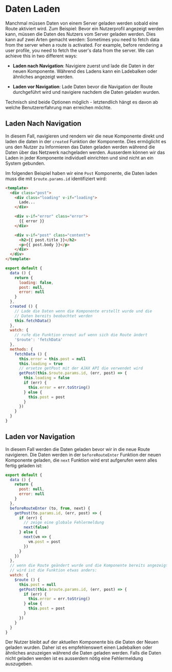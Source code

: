 # Daten Laden

Manchmal müssen Daten von einem Server geladen werden sobald eine Route aktiviert wird. Zum Beispiel: Bevor ein Nutzerprofil angezeigt werden kann, müssen die Daten des Nutzers vom Server geladen werden. Dies kann auf zwei Arten gemacht werden:
Sometimes you need to fetch data from the server when a route is activated. For example, before rendering a user profile, you need to fetch the user's data from the server. We can achieve this in two different ways:

- **Laden nach Navigation**: Navigiere zuerst und lade die Daten in der neuen Komponente. Während des Ladens kann ein Ladebalken oder ähnliches angezeigt werden.

- **Laden vor Navigation**: Lade Daten bevor die Navigation der Route durchgeführt wird und navigiere nachdem die Daten geladen wurden.

Technisch sind beide Optionen möglich - letztendlich hängt es davon ab welche Benutzererfahrung man erreichen möchte.

## Laden Nach Navigation

In diesem Fall, navigieren und rendern wir die neue Komponente direkt und laden die daten in der `created` Funktion der Komponente. Dies ermöglicht es uns den Nutzer zu Informieren das Daten geladen werden während die Daten über das Netzwerk nachgeladen werden. Ausserdem können wir das Laden in jeder Komponente individuell einrichten und sind nicht an ein System gebunden.

Im folgenden Beispiel haben wir eine `Post` Komponente, die Daten laden muss die mit `$route.params.id` identifiziert wird:

``` html
<template>
  <div class="post">
    <div class="loading" v-if="loading">
      Lade...
    </div>

    <div v-if="error" class="error">
      {{ error }}
    </div>

    <div v-if="post" class="content">
      <h2>{{ post.title }}</h2>
      <p>{{ post.body }}</p>
    </div>
  </div>
</template>
```

``` js
export default {
  data () {
    return {
      loading: false,
      post: null,
      error: null
    }
  },
  created () {
    // Lade die Daten wenn die Komponente erstellt wurde und die
    // Daten bereits beobachtet werden
    this.fetchData()
  },
  watch: {
    // rufe die Funktion erneut auf wenn sich die Route ändert
    '$route': 'fetchData'
  },
  methods: {
    fetchData () {
      this.error = this.post = null
      this.loading = true
      // ersetze getPost mit der AJAX API die verwendet wird
      getPost(this.$route.params.id, (err, post) => {
        this.loading = false
        if (err) {
          this.error = err.toString()
        } else {
          this.post = post
        }
      })
    }
  }
}
```

## Laden vor Navigation

In diesem Fall werden die Daten geladen bevor wir in die neue Route navigieren. Die Daten werden in der `beforeRouteEnter` Funktion der neuen Komponente geladen, die `next` Funktion wird erst aufgerufen wenn alles fertig geladen ist:

``` js
export default {
  data () {
    return {
      post: null,
      error: null
    }
  },
  beforeRouteEnter (to, from, next) {
    getPost(to.params.id, (err, post) => {
      if (err) {
        // zeige eine globale Fehlermeldung
        next(false)
      } else {
        next(vm => {
          vm.post = post
        })
      }
    })
  },
  // wenn die Route geändert wurde und die Komponente bereits angezeigt
  // wird ist die Funktion etwas anders:
  watch: {
    $route () {
      this.post = null
      getPost(this.$route.params.id, (err, post) => {
        if (err) {
          this.error = err.toString()
        } else {
          this.post = post
        }
      })
    }
  }
}
```

Der Nutzer bleibt auf der aktuellen Komponente bis die Daten der Neuen geladen wurden. Daher ist es empfehlenswert einen Ladebalken oder ähnliches anzuzeigen während die Daten geladen werden. Falls die Daten nicht geladen werden ist es ausserdem nötig eine Fehlermeldung auszugeben.
